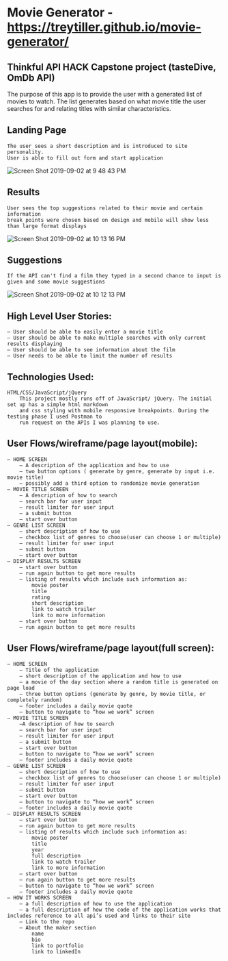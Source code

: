 # Movie Generator - https://treytiller.github.io/movie-generator/

## Thinkful API HACK Capstone project (tasteDive, OmDb API)

The purpose of this app is to provide the user with a generated list of movies to watch. The list generates based on 
		what movie title the user searches for and relating titles with similar characteristics.

## Landing Page
	The user sees a short description and is introduced to site personality. 
	User is able to fill out form and start application
![Screen Shot 2019-09-02 at 9 48 43 PM](https://user-images.githubusercontent.com/52612098/64139278-479ded00-cdce-11e9-9ca4-b6d7bbc44787.png)

## Results
	User sees the top suggestions related to their movie and certain information 
	break points were chosen based on design and mobile will show less than large format displays
![Screen Shot 2019-09-02 at 10 13 16 PM](https://user-images.githubusercontent.com/52612098/64139440-e1fe3080-cdce-11e9-8d17-ef81abdc9e06.png)

## Suggestions
	If the API can't find a film they typed in a second chance to input is given and some movie suggestions 
![Screen Shot 2019-09-02 at 10 12 13 PM](https://user-images.githubusercontent.com/52612098/64139405-bda25400-cdce-11e9-8960-d2fad9ef5f64.png)

 
    
## High Level User Stories:
	— User should be able to easily enter a movie title
	— User should be able to make multiple searches with only current results displaying
	— User should be able to see information about the film
	— User needs to be able to limit the number of results
	
## Technologies Used:
	HTML/CSS/JavaScript/jQuery
		This project mostly runs off of JavaScript/ jQuery. The initial set up has a simple html markdown
		and css styling with mobile responsive breakpoints. During the testing phase I used Postman to 
		run request on the APIs I was planning to use. 
  
  
  ## User Flows/wireframe/page layout(mobile):
	— HOME SCREEN
		— A description of the application and how to use
		— two button options ( generate by genre, generate by input i.e. movie title)
		— possibly add a third option to randomize movie generation
	— MOVIE TITLE SCREEN
		— A description of how to search
		— search bar for user input
		— result limiter for user input
		— a submit button
		— start over button
	— GENRE LIST SCREEN
		— short description of how to use
		— checkbox list of genres to choose(user can choose 1 or multiple)
		— result limiter for user input
		— submit button
		— start over button
	— DISPLAY RESULTS SCREEN
		— start over button 
		— run again button to get more results
		— listing of results which include such information as:
			movie poster
			title
			rating
			short description
			link to watch trailer
			link to more information
		— start over button
		— run again button to get more results


## User Flows/wireframe/page layout(full screen):
	— HOME SCREEN
		— Title of the application
		— short description of the application and how to use
		— a movie of the day section where a random title is generated on page load 
		— three button options (generate by genre, by movie title, or completely random)
		— footer includes a daily movie quote
		— button to navigate to “how we work” screen
	— MOVIE TITLE SCREEN
		—A description of how to search
		— search bar for user input
		— result limiter for user input
		— a submit button
		— start over button
		— button to navigate to “how we work” screen
		— footer includes a daily movie quote
	— GENRE LIST SCREEN
		— short description of how to use
		— checkbox list of genres to choose(user can choose 1 or multiple)
		— result limiter for user input
		— submit button
		— start over button
		— button to navigate to “how we work” screen
		— footer includes a daily movie quote
	— DISPLAY RESULTS SCREEN
		— start over button 
		— run again button to get more results
		— listing of results which include such information as:
			movie poster
			title
			year
			full description
			link to watch trailer
			link to more information
		— start over button
		— run again button to get more results
		— button to navigate to “how we work” screen
		— footer includes a daily movie quote
	— HOW IT WORKS SCREEN
		— a full description of how to use the application
		— a full description of how the code of the application works that includes reference to all api’s used and links to their site
		— Link to the repo
		— About the maker section
			name
			bio
			link to portfolio
			link to linkedIn
